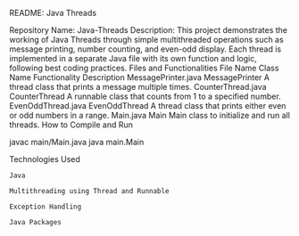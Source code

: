 README: Java Threads

Repository Name: Java-Threads
Description:
This project demonstrates the working of Java Threads through simple multithreaded operations such as message printing, number counting, and even-odd display. Each thread is implemented in a separate Java file with its own function and logic, following best coding practices.
Files and Functionalities
File Name	Class Name	Functionality Description
MessagePrinter.java	MessagePrinter	A thread class that prints a message multiple times.
CounterThread.java	CounterThread	A runnable class that counts from 1 to a specified number.
EvenOddThread.java	EvenOddThread	A thread class that prints either even or odd numbers in a range.
Main.java	Main	Main class to initialize and run all threads.
How to Compile and Run

javac main/Main.java
java main.Main

Technologies Used

    Java

    Multithreading using Thread and Runnable

    Exception Handling

    Java Packages

